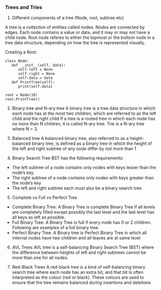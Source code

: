 ### Trees and Tries

1. Different components of a tree (Node, root, subtree etc)

A tree is a collection of entities called nodes. Nodes are connected by edges. Each node contains a value or data, and it may or may not have a child node.
Root node referes to either the topmost or the bottom node in a tree data structure, depending on how the tree is represented visually.

Creating a Root:

```
class Node:
   def __init__(self, data):
      self.left = None
      self.right = None
      self.data = data
   def PrintTree(self):
      print(self.data)

root = Node(10)
root.PrintTree()
```

2. Binary tree and N-ary tree
A binary tree is a tree data structure in which each node has at the most two children, which are referred to as the left child and the right child
If a tree is a rooted tree in which each node has no more than N children, it is called N-ary tree. Trie is a N-ary tree where N = 3.

3. Balanced tree
A balanced binary tree, also referred to as a height-balanced binary tree, is defined as a binary tree in which the height of the left and right subtree of any node differ by not more than 1

4. Binary Search Tree
BST has the following requirements:

* The left subtree of a node contains only nodes with keys lesser than the node’s key.
* The right subtree of a node contains only nodes with keys greater than the node’s key.
* The left and right subtree each must also be a binary search tree.

5. Complete vs Full vs Perfect Tree
* Complete Binary Tree: A Binary Tree is complete Binary Tree if all levels are completely filled except possibly the last level and the last level has all keys as left as possible.
* Full Binary Tree: A Binary Tree is full if every node has 0 or 2 children. Following are examples of a full binary tree.
* Perfect Binary Tree: A Binary tree is Perfect Binary Tree in which all internal nodes have two children and all leaves are at same level

6. AVL Trees
AVL tree is a self-balancing Binary Search Tree (BST) where the difference between heights of left and right subtrees cannot be more than one for all nodes. 

7. Red-Black Trees
A red-black tree is a kind of self-balancing binary search tree where each node has an extra bit, and that bit is often interpreted as the colour (red or black). These colours are used to ensure that the tree remains balanced during insertions and deletions


